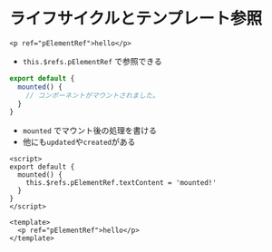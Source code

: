 # ライフサイクルとテンプレート参照
```vue
<p ref="pElementRef">hello</p>
```
- `this.$refs.pElementRef` で参照できる
```javascript
export default {
  mounted() {
    // コンポーネントがマウントされました。
  }
}
```
- `mounted` でマウント後の処理を書ける
- 他にも`updated`や`created`がある
```vue
<script>
export default {
  mounted() {
    this.$refs.pElementRef.textContent = 'mounted!'
  }
}
</script>

<template>
  <p ref="pElementRef">hello</p>
</template>
```
